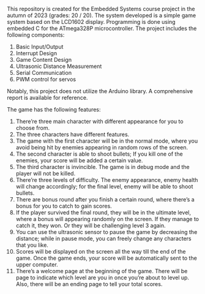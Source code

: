 This repository is created for the Embedded Systems course project in the autumn of 2023 (grades: 20 / 20). The system developed is a simple game system based on the LCD1602 display. Programming is done using embedded C for the ATmega328P microcontroller. The project includes the following components:

1. Basic Input/Output
2. Interrupt Design
3. Game Content Design
4. Ultrasonic Distance Measurement
5. Serial Communication
6. PWM control for servos

Notably, this project does not utilize the Arduino library. A comprehensive report is available for reference.

The game has the following features:
1. There’re three main character with different appearance for you to choose from.
2. The three characters have different features.
3. The game with the first character will be in the normal mode, where you avoid being hit by enemies appearing in random rows of the screen.
4. The second character is able to shoot bullets; If you kill one of the enemies, your score will be added a certain value.
5. The third character is invincible. The game is in debug mode and the player will not be killed.
6. There’re three levels of difficulty. The enemy appearance, enemy health will change accordingly; for the final level, enemy will be able to shoot bullets.
7. There are bonus round after you finish a certain round, where there’s a bonus for you to catch to gain scores.
8. If the player survived the final round, they will be in the ultimate level, where a bonus will appearing randomly on the screen. If they manage to catch it, they won. Or they will be challenging level 3 again.
9. You can use the ultrasonic sensor to pause the game by decreasing the distance; while in pause mode, you can freely change any characters that you like.
10. Scores will be displayed on the screen all the way till the end of the game. Once the game ends, your score will be automatically sent to the upper computer.
11. There’s a welcome page at the beginning of the game. There will be page to indicate which level are you in once you’re about to level up. Also, there will be an ending page to tell your total scores.
